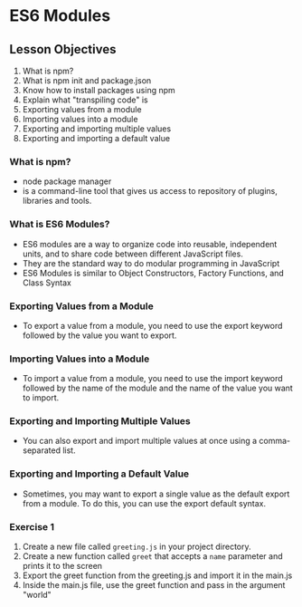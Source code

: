 # ES6 Modules

## Lesson Objectives

1. What is npm?
2. What is npm init and package.json
3. Know how to install packages using npm
4. Explain what "transpiling code" is
5. Exporting values from a module
6. Importing values into a module
7. Exporting and importing multiple values
8. Exporting and importing a default value

### What is npm?

- node package manager
- is a command-line tool that gives us access to repository of plugins, libraries and tools.

### What is ES6 Modules?

- ES6 modules are a way to organize code into reusable, independent units, and to share code between different JavaScript files.
- They are the standard way to do modular programming in JavaScript
- ES6 Modules is similar to Object Constructors, Factory Functions, and Class Syntax

### Exporting Values from a Module

- To export a value from a module, you need to use the export keyword followed by the value you want to export.

### Importing Values into a Module

- To import a value from a module, you need to use the import keyword followed by the name of the module and the name of the value you want to import.

### Exporting and Importing Multiple Values

- You can also export and import multiple values at once using a comma-separated list.

### Exporting and Importing a Default Value

- Sometimes, you may want to export a single value as the default export from a module. To do this, you can use the export default syntax.

### Exercise 1

1. Create a new file called `greeting.js` in your project
   directory.
2. Create a new function called `greet` that accepts a `name` parameter and prints it to the screen
3. Export the greet function from the greeting.js and import it in the main.js
4. Inside the main.js file, use the greet function and pass in the argument "world"
